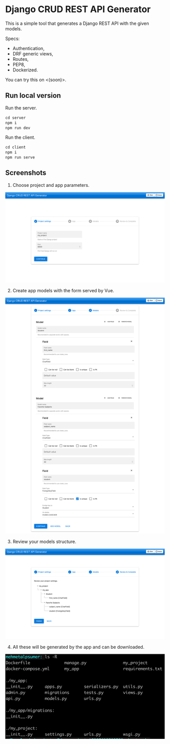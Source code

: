 # Django CRUD REST API Generator

This is a simple     tool that generates a Django REST API with the given models.

Specs:
- Authentication,
- DRF generic views,
- Routes,
- PEP8,
- Dockerized.

You can try this on <(soon)>.

## Run local version

Run the server.
```
cd server
npm i
npm run dev
```

Run the client.
```
cd client
npm i
npm run serve
```

## Screenshots
1) Choose project and app parameters.

![Step 1](/images/1.png)

2) Create app models with the form served by Vue.

![Step 2](/images/2.png)

3) Review your models structure.

![Step 3](/images/3.png)

4) All these will be generated by the app and can be downloaded.

![Step 4](/images/4.png)
